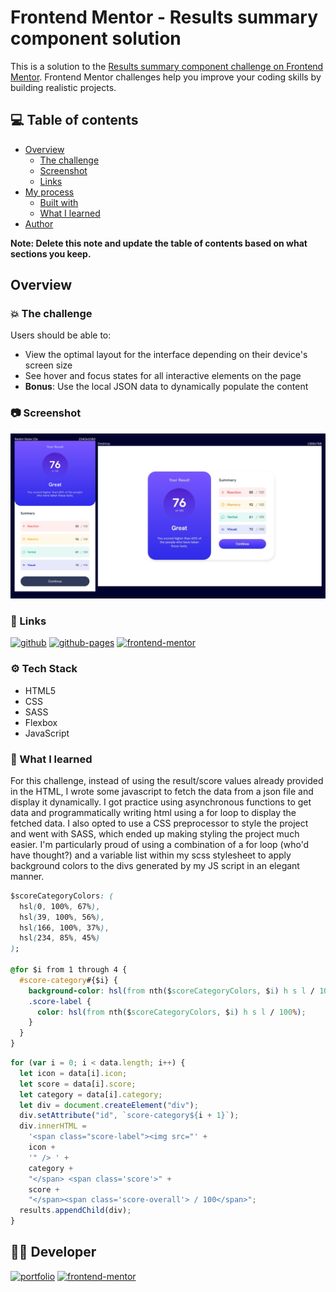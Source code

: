 # Frontend Mentor - Results summary component solution

This is a solution to the [Results summary component challenge on Frontend Mentor](https://www.frontendmentor.io/challenges/results-summary-component-CE_K6s0maV). Frontend Mentor challenges help you improve your coding skills by building realistic projects.

## 💻 Table of contents

- [Overview](#overview)
  - [The challenge](#the-challenge)
  - [Screenshot](#screenshot)
  - [Links](#links)
- [My process](#my-process)
  - [Built with](#built-with)
  - [What I learned](#what-i-learned)
- [Author](#author)

**Note: Delete this note and update the table of contents based on what sections you keep.**

## Overview

### 💥 The challenge

Users should be able to:

- View the optimal layout for the interface depending on their device's screen size
- See hover and focus states for all interactive elements on the page
- **Bonus**: Use the local JSON data to dynamically populate the content

### 📷 Screenshot

![App Screenshot](./screenshots/results-summary-component-screenshot.png)

### 🔗 Links

[![github](https://img.shields.io/badge/github-000?style=for-the-badge&logo=github&logoColor=white)](https://github.com/awakeinthedreamstate/results-summary-component-main) [![github-pages](https://img.shields.io/badge/github_pages-000000?style=for-the-badge&logo=github-pages&logoColor=white)](https://awakeinthedreamstate.github.io/results-summary-component-main/) [![frontend-mentor](https://img.shields.io/badge/frontend_mentor-0A66C2?style=for-the-badge&logo=github&logoColor=white)](https://www.frontendmentor.io/challenges/results-summary-component-CE_K6s0maV)

### ⚙ Tech Stack

- HTML5
- CSS
- SASS
- Flexbox
- JavaScript

### 📝 What I learned

For this challenge, instead of using the result/score values already provided in the HTML, I wrote some javascript to fetch the data from a json file and display it dynamically. I got practice using asynchronous functions to get data and programmatically writing html using a for loop to display the fetched data. I also opted to use a CSS preprocessor to style the project and went with SASS, which ended up making styling the project much easier. I'm particularly proud of using a combination of a for loop (who'd have thought?) and a variable list within my scss stylesheet to apply background colors to the divs generated by my JS script in an elegant manner.

```css
$scoreCategoryColors: (
  hsl(0, 100%, 67%),
  hsl(39, 100%, 56%),
  hsl(166, 100%, 37%),
  hsl(234, 85%, 45%)
);

@for $i from 1 through 4 {
  #score-category#{$i} {
    background-color: hsl(from nth($scoreCategoryColors, $i) h s l / 10%);
    .score-label {
      color: hsl(from nth($scoreCategoryColors, $i) h s l / 100%);
    }
  }
}
```

```js
for (var i = 0; i < data.length; i++) {
  let icon = data[i].icon;
  let score = data[i].score;
  let category = data[i].category;
  let div = document.createElement("div");
  div.setAttribute("id", `score-category${i + 1}`);
  div.innerHTML =
    '<span class="score-label"><img src="' +
    icon +
    '" /> ' +
    category +
    "</span> <span class='score'>" +
    score +
    "</span><span class='score-overall'> / 100</span>";
  results.appendChild(div);
}
```

## 👩‍💻 Developer

[![portfolio](https://img.shields.io/badge/github-000?style=for-the-badge&logo=github&logoColor=white)](https://github.com/awakeinthedreamstate) [![frontend-mentor](https://img.shields.io/badge/frontend_mentor-0A66C2?style=for-the-badge&logo=frontendmentor&logoColor=white)](https://www.frontendmentor.io/profile/awakeinthedreamstate)
